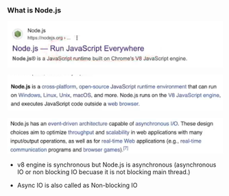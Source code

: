 ### What is Node.js

![alt text](image.png)

![alt text](image-1.png)

![alt text](image-2.png)

- v8 engine is synchronous but Node.js is asynchronous (asynchronous IO or non blocking IO becuase it is not blocking main thread.)

- Async IO is also called as Non-blocking IO